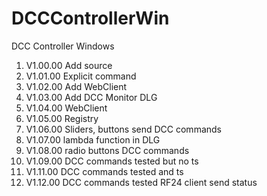 # DCCControllerWin
DCC Controller Windows

1.  V1.00.00 Add source
2.  V1.01.00 Explicit command
3.  V1.02.00 Add WebClient
4.  V1.03.00 Add DCC Monitor DLG
5.  V1.04.00 WebClient
6.  V1.05.00 Registry
7.  V1.06.00 Sliders, buttons send DCC commands
8.  V1.07.00 lambda function in DLG
9.  V1.08.00 radio buttons DCC commands
10. V1.09.00 DCC commands tested but no ts 
11. V1.11.00 DCC commands tested and ts 
12. V1.12.00 DCC commands tested RF24 client send status

